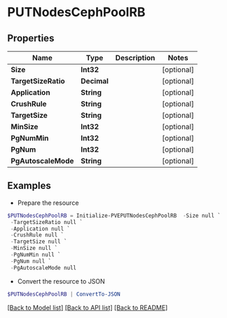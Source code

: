 # PUTNodesCephPoolRB
## Properties

Name | Type | Description | Notes
------------ | ------------- | ------------- | -------------
**Size** | **Int32** |  | [optional] 
**TargetSizeRatio** | **Decimal** |  | [optional] 
**Application** | **String** |  | [optional] 
**CrushRule** | **String** |  | [optional] 
**TargetSize** | **String** |  | [optional] 
**MinSize** | **Int32** |  | [optional] 
**PgNumMin** | **Int32** |  | [optional] 
**PgNum** | **Int32** |  | [optional] 
**PgAutoscaleMode** | **String** |  | [optional] 

## Examples

- Prepare the resource
```powershell
$PUTNodesCephPoolRB = Initialize-PVEPUTNodesCephPoolRB  -Size null `
 -TargetSizeRatio null `
 -Application null `
 -CrushRule null `
 -TargetSize null `
 -MinSize null `
 -PgNumMin null `
 -PgNum null `
 -PgAutoscaleMode null
```

- Convert the resource to JSON
```powershell
$PUTNodesCephPoolRB | ConvertTo-JSON
```

[[Back to Model list]](../README.md#documentation-for-models) [[Back to API list]](../README.md#documentation-for-api-endpoints) [[Back to README]](../README.md)

